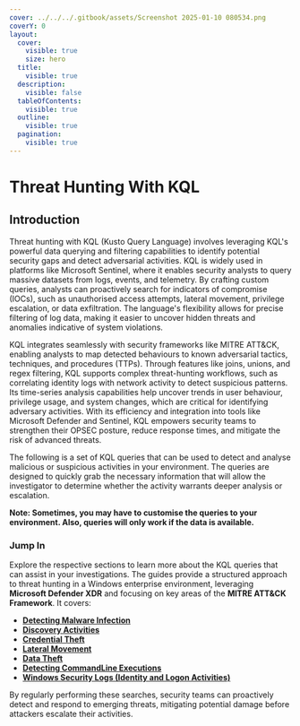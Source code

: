 ```yaml
---
cover: ../../../.gitbook/assets/Screenshot 2025-01-10 080534.png
coverY: 0
layout:
  cover:
    visible: true
    size: hero
  title:
    visible: true
  description:
    visible: false
  tableOfContents:
    visible: true
  outline:
    visible: true
  pagination:
    visible: true
---
```


# Threat Hunting With KQL

## **Introduction**

Threat hunting with KQL (Kusto Query Language) involves leveraging KQL's powerful data querying and filtering capabilities to identify potential security gaps and detect adversarial activities. KQL is widely used in platforms like Microsoft Sentinel, where it enables security analysts to query massive datasets from logs, events, and telemetry. By crafting custom queries, analysts can proactively search for indicators of compromise (IOCs), such as unauthorised access attempts, lateral movement, privilege escalation, or data exfiltration. The language's flexibility allows for precise filtering of log data, making it easier to uncover hidden threats and anomalies indicative of system violations.

KQL integrates seamlessly with security frameworks like MITRE ATT\&CK, enabling analysts to map detected behaviours to known adversarial tactics, techniques, and procedures (TTPs). Through features like joins, unions, and regex filtering, KQL supports complex threat-hunting workflows, such as correlating identity logs with network activity to detect suspicious patterns. Its time-series analysis capabilities help uncover trends in user behaviour, privilege usage, and system changes, which are critical for identifying adversary activities. With its efficiency and integration into tools like Microsoft Defender and Sentinel, KQL empowers security teams to strengthen their OPSEC posture, reduce response times, and mitigate the risk of advanced threats.

The following is a set of KQL queries that can be used to detect and analyse malicious or suspicious activities in your environment. The queries are designed to quickly grab the necessary information that will allow the investigator to determine whether the activity warrants deeper analysis or escalation.

**Note: Sometimes, you may have to customise the queries to your environment. Also, queries will only work if the data is available.**

### Jump In

Explore the respective sections to learn more about the KQL queries that can assist in your investigations. The guides provide a structured approach to threat hunting in a Windows enterprise environment, leveraging **Microsoft Defender XDR** and focusing on key areas of the **MITRE ATT\&CK Framework**. It covers:

* [**Detecting Malware Infection**](detecting-malware-infection-mitre-att-and-ck-t1566-t1059.md)
* [**Discovery Activities**](../../security-operations-center-soc/mitre-att-and-ck-driven-investigation-and-analysis/discovery-ta0007-techniques.md)
* [**Credential Theft**](credential-theft-mitre-att-and-ck-t1003-t1078.md)
* [**Lateral Movement**](lateral-movement-mitre-att-and-ck-t1076-t1021.md)
* [**Data Theft**](data-theft-mitre-att-and-ck-t1041-t1071.md)
* [**Detecting CommandLine Executions**](detecting-commandline-executions-mitre-att-and-ck-t1059.md)
* [**Windows Security Logs (Identity and Logon Activities)**](windows-security-logs-identity-and-logon-activities.md)

By regularly performing these searches, security teams can proactively detect and respond to emerging threats, mitigating potential damage before attackers escalate their activities.
